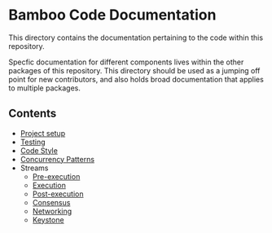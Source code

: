 # Bamboo Code Documentation

This directory contains the documentation pertaining to the code within this repository.

Specfic documentation for different components lives within the other packages of this repository. This directory should be used as a jumping off point for new contributors, and also holds broad documentation that applies to multiple packages.

## Contents

- [Project setup](setup.md)
- [Testing](testing.md)
- [Code Style](code-style.md)
- [Concurrency Patterns](concurrency.md)
- Streams
  - [Pre-execution](streams/pre-execution.md)
  - [Execution](streams/execution.md)
  - [Post-execution](streams/post-execution.md)
  - [Consensus](streams/consensus.md)
  - [Networking](streams/networking.md)
  - [Keystone](streams/keystone.md)
